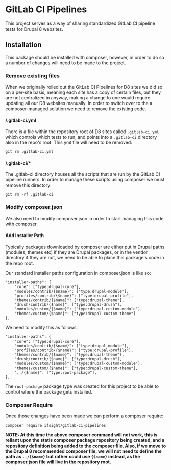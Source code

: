 # GitLab CI Pipelines

This project serves as a way of sharing standardized GitLab CI pipeline tests
for Drupal 8 websites.

## Installation

This package should be installed with composer, however, in order to do so a
number of changes will need to be made to the project.

### Remove existing files

When we originally rolled out the GitLab CI Pipelines for D8 sites we did so on
a per-site basis, meaning each site has a copy of certain files, but they are
not centralized in anyway, making a change to one would require updating all our
D8 websites manually. In order to switch over to the a composer-managed solution
we need to remove the existing code.

#### /.gitlab-ci.yml

There is a file within the repository root of D8 sites called `.gitlab-ci.yml`
which controls which tests to run, and points into a `.gitlab-ci` directory also
in the repo's root. This yml file will need to be removed:

`git rm .gitlab-ci.yml`

#### /.gitlab-ci/*

The .gitlab-ci directory houses all the scripts that are run by the GitLab CI
pipeline runners. In order to manage these scripts using composer we must remove
this directory:

`git rm -rf .gitlab-ci`

### Modify composer.json

We also need to modify composer.json in order to start managing this code with
composer. 

#### Add Installer Path

Typically packages downloaded by composer are either put in Drupal paths
(modules, themes etc) if they are Drupal packages, or in the vendor directory if
they are not, we need to be able to place this package's code in the repo root.

Our standard installer paths configuration in composer.json is like so:

```
"installer-paths": {
    "core": ["type:drupal-core"],
    "modules/contrib/{$name}": ["type:drupal-module"],
    "profiles/contrib/{$name}": ["type:drupal-profile"],
    "themes/contrib/{$name}": ["type:drupal-theme"],
    "drush/contrib/{$name}": ["type:drupal-drush"],
    "modules/custom/{$name}": ["type:drupal-custom-module"],
    "themes/custom/{$name}": ["type:drupal-custom-theme"]
},
```

We need to modify this as follows:

```
"installer-paths": {
    "core": ["type:drupal-core"],
    "modules/contrib/{$name}": ["type:drupal-module"],
    "profiles/contrib/{$name}": ["type:drupal-profile"],
    "themes/contrib/{$name}": ["type:drupal-theme"],
    "drush/contrib/{$name}": ["type:drupal-drush"],
    "modules/custom/{$name}": ["type:drupal-custom-module"],
    "themes/custom/{$name}": ["type:drupal-custom-theme"],
    "../{$name}": ["type:root-package"],
},
```

The `root-package` package type was created for this project to be able to
control where the package gets installed.

### Composer Require

Once those changes have been made we can perform a composer require:

`composer require ifsight/gitlab-ci-pipelines`


**NOTE: At this time the above composer command will not work, this is reliant
upon the statis composer package repository being created, and a repository
definition being added to the composer file. Also, if we move to the Drupal 8
recommended composer file, we will not need to define the path as `../{$name}`
but rather could use `{$name}` instead, as the composer.json file will live in
the repository root.**